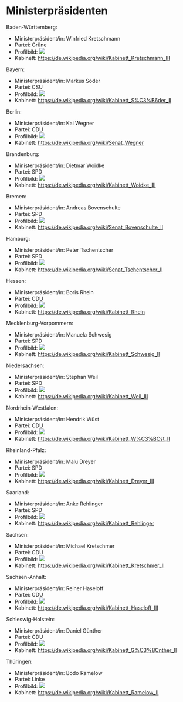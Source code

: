 # Ministerpräsidenten

Baden-Württemberg:
* Ministerpräsident/in: Winfried Kretschmann
* Partei: Grüne
* Profilbild: ![](https://upload.wikimedia.org/wikipedia/commons/thumb/a/a1/180913_Kretschmann_Hybrid_Faehre_01_%28cropped%29.jpg/400px-180913_Kretschmann_Hybrid_Faehre_01_%28cropped%29.jpg)
* Kabinett: https://de.wikipedia.org/wiki/Kabinett_Kretschmann_III

Bayern:
* Ministerpräsident/in: Markus Söder
* Partei: CSU
* Profilbild: ![](https://upload.wikimedia.org/wikipedia/commons/thumb/5/5f/2022-02-21_Dr._Markus_Soeder-1926_%28cropped%29.jpg/400px-2022-02-21_Dr._Markus_Soeder-1926_%28cropped%29.jpg)
* Kabinett: https://de.wikipedia.org/wiki/Kabinett_S%C3%B6der_II

Berlin:
* Ministerpräsident/in: Kai Wegner
* Partei: CDU
* Profilbild: ![](https://upload.wikimedia.org/wikipedia/commons/thumb/8/8c/2014-09-09_-_Kai_Wegner_MdB_-_7002.jpg/400px-2014-09-09_-_Kai_Wegner_MdB_-_7002.jpg)
* Kabinett: https://de.wikipedia.org/wiki/Senat_Wegner

Brandenburg:
* Ministerpräsident/in: Dietmar Woidke
* Partei: SPD
* Profilbild: ![](https://upload.wikimedia.org/wikipedia/commons/thumb/0/07/2017-03-19_Dietmar_Woidke_SPD_Parteitag_by_Olaf_Kosinsky-1.jpg/400px-2017-03-19_Dietmar_Woidke_SPD_Parteitag_by_Olaf_Kosinsky-1.jpg)
* Kabinett: https://de.wikipedia.org/wiki/Kabinett_Woidke_III

Bremen:
* Ministerpräsident/in: Andreas Bovenschulte
* Partei: SPD
* Profilbild: ![](https://upload.wikimedia.org/wikipedia/commons/thumb/3/33/Bovenschulte%2C_Andreas_NEU-1.jpg/400px-Bovenschulte%2C_Andreas_NEU-1.jpg)
* Kabinett: https://de.wikipedia.org/wiki/Senat_Bovenschulte_II

Hamburg:
* Ministerpräsident/in: Peter Tschentscher
* Partei: SPD
* Profilbild: ![](https://upload.wikimedia.org/wikipedia/commons/thumb/e/eb/Peter_Tschentscher_2019.jpg/400px-Peter_Tschentscher_2019.jpg)
* Kabinett: https://de.wikipedia.org/wiki/Senat_Tschentscher_II

Hessen:
* Ministerpräsident/in: Boris Rhein
* Partei: CDU
* Profilbild: ![](https://upload.wikimedia.org/wikipedia/commons/thumb/b/b4/Boris-Rhein-Passbild2sw2.jpg/400px-Boris-Rhein-Passbild2sw2.jpg)
* Kabinett: https://de.wikipedia.org/wiki/Kabinett_Rhein

Mecklenburg-Vorpommern:
* Ministerpräsident/in: Manuela Schwesig
* Partei: SPD
* Profilbild: ![](https://upload.wikimedia.org/wikipedia/commons/thumb/5/57/Manuela_Schwesig_2.jpg/400px-Manuela_Schwesig_2.jpg)
* Kabinett: https://de.wikipedia.org/wiki/Kabinett_Schwesig_II

Niedersachsen:
* Ministerpräsident/in: Stephan Weil
* Partei: SPD
* Profilbild: ![](https://upload.wikimedia.org/wikipedia/commons/thumb/4/4f/Weil%2C_Stephan.jpg/400px-Weil%2C_Stephan.jpg)
* Kabinett: https://de.wikipedia.org/wiki/Kabinett_Weil_III

Nordrhein-Westfalen:
* Ministerpräsident/in: Hendrik Wüst
* Partei: CDU
* Profilbild: ![](https://upload.wikimedia.org/wikipedia/commons/thumb/3/3a/Er%C3%B6ffnung_ICE-Instandhaltungswerk_K%C3%B6ln-Nippes-9251_%28cropped%29.jpg/400px-Er%C3%B6ffnung_ICE-Instandhaltungswerk_K%C3%B6ln-Nippes-9251_%28cropped%29.jpg)
* Kabinett: https://de.wikipedia.org/wiki/Kabinett_W%C3%BCst_II

Rheinland-Pfalz:
* Ministerpräsident/in: Malu Dreyer
* Partei: SPD
* Profilbild: ![](https://upload.wikimedia.org/wikipedia/commons/thumb/6/6f/Wahlkampf_Landtagswahl_NRW_2022_-_SPD_-_Roncalliplatz_K%C3%B6ln_2022-05-13-4145_Malu_Dreyer_%28cropped%29.jpg/400px-Wahlkampf_Landtagswahl_NRW_2022_-_SPD_-_Roncalliplatz_K%C3%B6ln_2022-05-13-4145_Malu_Dreyer_%28cropped%29.jpg)
* Kabinett: https://de.wikipedia.org/wiki/Kabinett_Dreyer_III

Saarland:
* Ministerpräsident/in: Anke Rehlinger
* Partei: SPD
* Profilbild: ![](https://upload.wikimedia.org/wikipedia/commons/thumb/1/1d/2017-03-19_Anke_Rehlinger_SPD_Parteitag_by_Olaf_Kosinsky-3.jpg/400px-2017-03-19_Anke_Rehlinger_SPD_Parteitag_by_Olaf_Kosinsky-3.jpg)
* Kabinett: https://de.wikipedia.org/wiki/Kabinett_Rehlinger

Sachsen:
* Ministerpräsident/in: Michael Kretschmer
* Partei: CDU
* Profilbild: ![](https://upload.wikimedia.org/wikipedia/commons/thumb/9/9f/Michael_Kretschmer-v2_Pawel-Sosnowski_-_Querformat_%28cropped%29.jpg/400px-Michael_Kretschmer-v2_Pawel-Sosnowski_-_Querformat_%28cropped%29.jpg)
* Kabinett: https://de.wikipedia.org/wiki/Kabinett_Kretschmer_II

Sachsen-Anhalt:
* Ministerpräsident/in: Reiner Haseloff
* Partei: CDU
* Profilbild: ![](https://upload.wikimedia.org/wikipedia/commons/thumb/7/74/Reiner_Haseloff_%28Martin_Rulsch%29_09.jpg/400px-Reiner_Haseloff_%28Martin_Rulsch%29_09.jpg)
* Kabinett: https://de.wikipedia.org/wiki/Kabinett_Haseloff_III

Schleswig-Holstein:
* Ministerpräsident/in: Daniel Günther
* Partei: CDU
* Profilbild: ![](https://upload.wikimedia.org/wikipedia/commons/thumb/1/17/Daniel_G%C3%BCnther_%282017%29.jpg/400px-Daniel_G%C3%BCnther_%282017%29.jpg)
* Kabinett: https://de.wikipedia.org/wiki/Kabinett_G%C3%BCnther_II

Thüringen:
* Ministerpräsident/in: Bodo Ramelow
* Partei: Linke
* Profilbild: ![](https://upload.wikimedia.org/wikipedia/commons/thumb/5/5d/2011-05-18-landtagsprojekt-erfurt-073.jpg/400px-2011-05-18-landtagsprojekt-erfurt-073.jpg)
* Kabinett: https://de.wikipedia.org/wiki/Kabinett_Ramelow_II
